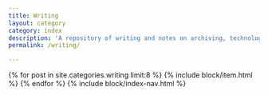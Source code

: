 ```yaml
---
title: Writing
layout: category
category: index
description: 'A repository of writing and notes on archiving, technology, and other topics, by Oliver Pattison.'
permalink: /writing/

---
```


{% for post in site.categories.writing limit:8 %}
{% include block/item.html %}
{% endfor %}
{% include block/index-nav.html %}
